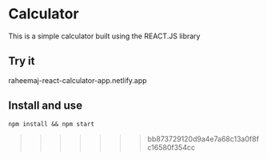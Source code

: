 # Calculator
This is a simple calculator built using the REACT.JS library

## Try it
raheemaj-react-calculator-app.netlify.app

## Install and use
`npm install && npm start`
>>>>>>> bb873729120d9a4e7a68c13a0f8fc16580f354cc
